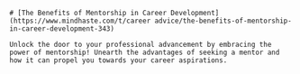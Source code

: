 
    # [The Benefits of Mentorship in Career Development](https://www.mindhaste.com/t/career advice/the-benefits-of-mentorship-in-career-development-343)

    Unlock the door to your professional advancement by embracing the power of mentorship! Unearth the advantages of seeking a mentor and how it can propel you towards your career aspirations.
    